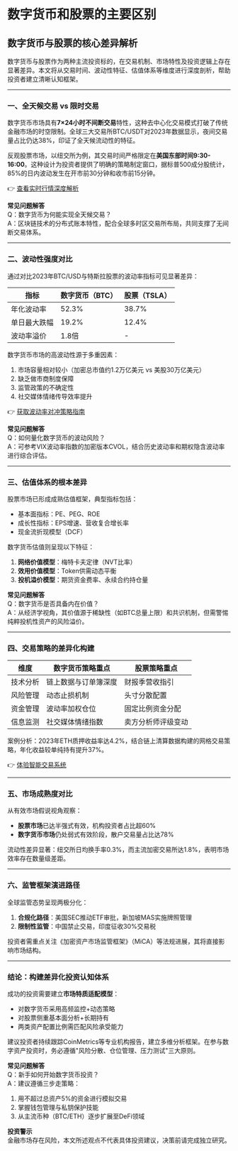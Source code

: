 # 数字货币和股票的主要区别

## 数字货币与股票的核心差异解析

数字货币与股票作为两种主流投资标的，在交易机制、市场特性及投资逻辑上存在显著差异。本文将从交易时间、波动性特征、估值体系等维度进行深度剖析，帮助投资者建立清晰认知框架。

---

### 一、全天候交易 vs 限时交易

数字货币市场具有**7×24小时不间断交易**特性，这种去中心化交易模式打破了传统金融市场的时空限制。全球三大交易所BTC/USDT对2023年数据显示，夜间交易量占比仍达38%，印证了全天候流动性的特征。

反观股票市场，以纽交所为例，其交易时间严格限定在**美国东部时间9:30-16:00**。这种设计为投资者提供了明确的策略制定窗口，据标普500成分股统计，85%的日内波动发生在开市前30分钟和收市前15分钟。

👉 [查看实时行情深度解析](https://bit.ly/okx_welcome)

**常见问题解答**  
Q：数字货币为何能实现全天候交易？  
A：区块链技术的分布式账本特性，配合全球多时区交易所布局，共同支撑了无间断交易体系。

---

### 二、波动性强度对比

通过对比2023年BTC/USD与特斯拉股票的波动率指标可见显著差异：

| 指标          | 数字货币（BTC） | 股票（TSLA） |
|---------------|------------------|--------------|
| 年化波动率    | 52.3%           | 38.7%        |
| 单日最大跌幅  | 19.2%           | 12.4%        |
| 波动率溢价    | 1.8倍            | -            |

数字货币市场的高波动性源于多重因素：  
1. 市场容量相对较小（加密总市值约1.2万亿美元 vs 美股30万亿美元）  
2. 缺乏做市商制度保障  
3. 监管政策的不确定性  
4. 社交媒体情绪传导效率提升

👉 [获取波动率对冲策略指南](https://bit.ly/okx_welcome)

**常见问题解答**  
Q：如何量化数字货币的波动风险？  
A：可参考VIX波动率指数的加密版本CVOL，结合历史波动率和期权隐含波动率进行综合评估。

---

### 三、估值体系的根本差异

股票市场已形成成熟估值框架，典型指标包括：  
- 基本面指标：PE、PEG、ROE  
- 成长性指标：EPS增速、营收复合增长率  
- 现金流折现模型（DCF）

数字货币估值则呈现以下特征：  
1. **网络价值模型**：梅特卡夫定律（NVT比率）  
2. **效用价值模型**：Token供需动态平衡  
3. **投机溢价模型**：期货资金费率、永续合约持仓量  

**常见问题解答**  
Q：数字货币是否具备内在价值？  
A：从经济学视角，其价值源于稀缺性（如BTC总量上限）和共识机制，但需警惕纯粹投机性资产的风险溢价。

---

### 四、交易策略的差异化构建

| 维度          | 数字货币策略重点          | 股票策略重点          |
|---------------|--------------------------|-----------------------|
| 技术分析      | 链上数据与订单簿深度      | 财报季营收指引        |
| 风险管理      | 动态止损机制              | 头寸分散配置          |
| 资金管理      | 波动率加权仓位            | 固定比例资金分配      |
| 信息监测      | 社交媒体情绪指数          | 卖方分析师评级变动    |

案例分析：2023年ETH质押收益率达4.2%，结合链上清算数据构建的网格交易策略，年化收益较单纯持有提升37%。

👉 [体验智能交易系统](https://bit.ly/okx_welcome)

---

### 五、市场成熟度对比

从有效市场假说视角观察：  
- **股票市场**已达半强式有效，机构投资者占比超60%  
- **数字货币市场**仍处弱式有效阶段，散户交易量占比达78%  

流动性差异显著：纽交所日均换手率0.3%，而主流加密交易所达1.8%，表明市场效率存在数量级差距。

---

### 六、监管框架演进路径

全球监管态势呈现两极分化：  
1. **合规化路径**：美国SEC推动ETF审批，新加坡MAS实施牌照管理  
2. **限制性监管**：中国禁止交易，印度征收30%交易税  

投资者需重点关注《加密资产市场监管框架》（MiCA）等法规进展，其将直接影响市场结构。

---

### 结论：构建差异化投资认知体系

成功的投资需要建立**市场特质适配模型**：  
- 对数字货币采用高频监控+动态策略  
- 对股票侧重基本面分析+长期持有  
- 两类资产配置比例需匹配风险承受能力  

建议投资者持续跟踪CoinMetrics等专业机构报告，建立多维分析框架。在参与数字资产投资时，务必遵循"风险分散、仓位管理、压力测试"三大原则。

**常见问题解答**  
Q：新手如何开始数字货币投资？  
A：建议遵循三步走策略：  
1. 用不超过总资产5%的资金进行模拟交易  
2. 掌握钱包管理与私钥保护技能  
3. 从主流币种（BTC/ETH）逐步扩展至DeFi领域  

**投资警示**  
金融市场存在风险，本文所述观点不代表具体投资建议，决策前请完成独立研究。